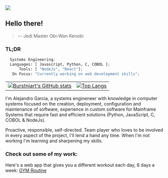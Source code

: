 
![](https://komarev.com/ghpvc/?username=Burstniart&color=brightgreen&style=for-the-badge)

## Hello there! 

>-- Jedi Master Obi-Wan Kenobi

### TL;DR
```py
  Systems Engineering;
  Languages: [ Javascript, Python, C, COBOL ];
      Tools: [ "NodeJs", "React"];
   On Focus: "Currently working on web development skills";
```
|   |  |
| ----------- | ----------- |
|  [![Burstniart's GitHub stats](https://github-readme-stats.vercel.app/api?username=Burstniart&count_private=true&show_icons=true&theme=radical)](https://github.com/Burstniart/github-readme-stats)     |  [![Top Langs](https://github-readme-stats.vercel.app/api/top-langs/?username=Burstniart&layout=compact&theme=radical)](https://github.com/Burstniart/github-readme-stats)      |

I'm Alejandro Garcia, a systems engineneer with knowledge in computer systems focused on the creation, deployment, configuration and maintenance of software, experience in custom software for Mainframe Systems that require fast and efficient solutions (Python, JavaScript, C, COBOL & NodeJs).

Proactive, responsible, self-directed.
Team player who loves to be involved in every aspect of the project, I'll lend a hand any time.
When I'm not working I'm learning and sharpening my skills.

### Check out some of my work:
Here's a web app that gives you a different workout each day, 6 days a week:
[GYM Routine](https://github.com/Burstniart/Gym-Routine)
